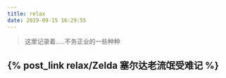 ```yaml
---
title: relax
date: 2019-09-15 16:29:55
---
```


> 这里记录着.....不务正业的一些种种

## {% post_link relax/Zelda 塞尔达老流氓受难记 %}
